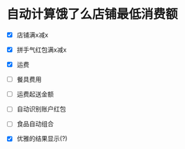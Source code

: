 # 自动计算饿了么店铺最低消费额

- [x] 店铺满x减x
- [x] 拼手气红包满x减x
- [x] 运费

- [ ] 餐具费用
- [ ] 运费起送金额

- [ ] 自动识别账户红包
- [ ] 食品自动组合
- [x] 优雅的结果显示(?)
